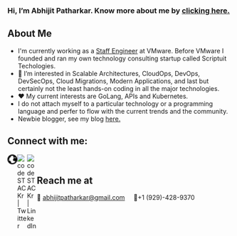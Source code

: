 ### Hi, I’m Abhijit Patharkar. Know more about me by <a href="https://abhijit-patharkar.github.io/" target="_blank">clicking here.</a>

About Me
---
- I'm currently working as a <a href="https://staffeng.com/" target="_blank">Staff Engineer</a> at VMware. Before VMware I founded and ran my own technology consulting startup called Scriptuit Techologies.
- :eyes: I’m interested in Scalable Architectures, CloudOps, DevOps, DevSecOps, Cloud Migrations, Modern Applications, and last but certainly not the least hands-on coding in all the major technologies.
- :heart: My current interests are GoLang, APIs and Kubernetes.
- I do not attach myself to a particular technology or a programming language and perfer to flow with the current trends and the community.
- Newbie blogger, see my blog <a href="https://medium.com/@abhijit.patharkar" target="_blank">here.</a>

Connect with me:
---
[<img align="left" alt="codeSTACKr.com" width="22px" src="https://raw.githubusercontent.com/iconic/open-iconic/master/svg/globe.svg" />][website]
[<img align="left" alt="codeSTACKr | Twitter" width="22px" src="https://cdn.jsdelivr.net/npm/simple-icons@v3/icons/twitter.svg" />][twitter]
[<img align="left" alt="codeSTACKr | LinkedIn" width="22px" src="https://cdn.jsdelivr.net/npm/simple-icons@v3/icons/linkedin.svg" />][linkedin]
<br />

Reach me at
---
:email: abhijitpatharkar@gmail.com &nbsp;&nbsp;&nbsp;  :iphone:+1 (929)-428-9370


[website]: https://abhijit-patharkar.github.io/
[twitter]: https://twitter.com/abhijit_86
[linkedin]: http://in.linkedin.com/in/abhijit-patharkar
